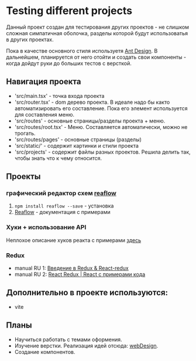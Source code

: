 # Testing different projects
Данный проект создан для тестирования других проектов - не слишком сложная симпатичная оболочка, разделы которой будут использоватья в других проектах.

Пока в качестве основного стиля используетя [Ant Design](https://ant.design/). В дальнейшем, планируется от него отойти и создать свои компоненты - когда дойдут руки до больших тестов с версткой.

## Навигация проекта
 - 'src/main.tsx' - точка входа проекта
 - 'src/router.tsx' - dom дерево проекта. В идеале надо бы както автоматизировать его составление. Пока его элемент используется для составления меню.
 - 'src/routes' - основные страницы/разделы проекта + меню.
 - 'src/routes/root.tsx' - Меню. Составляется автоматически, можно не трогать.
 - 'src/routes/pages' - основные страницы (разделы)
 - 'src/static/' - содержит картинки и стили проекта
 - 'src/projects' - содержит файлы разных проектов. Решила делить так, чтобы знать что к чему относится.

## Проекты
### графический редактор схем [reaflow](https://github.com/reaviz/reaflow)
1. `npm install reaflow --save` - установка
2. [Reaflow](https://github.com/reaviz/reaflow) - документация с примерами

### Хуки + использование API
Неплохое описание хуков реакта с примерами [здесь](https://github.com/harryheman/React-Total/blob/main/md/hooks.md)

### Redux
 - manual RU 1: [Введение в Redux & React-redux](https://habr.com/ru/post/498860/?ysclid=l63kvb34ii459220139)
 - manual RU 2: [React Redux | React с примерами кода](https://reactdev.ru/libs/redux/react-redux/)

## Дополнительно в проекте используются:
 - vite

## Планы
 - Научиться работать с темами оформения.
 - Изучение верстки. Реализация идей отсюда: [webDesign](https://ru.pinterest.com/bktrml/webdesign/).
 - Создание компонентов.
